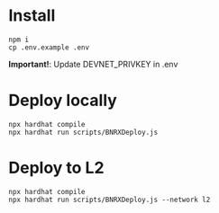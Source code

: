 # Install

```
npm i
cp .env.example .env
```

**Important!**: Update DEVNET_PRIVKEY in .env

# Deploy locally

```
npx hardhat compile
npx hardhat run scripts/BNRXDeploy.js 
```

# Deploy to L2

```
npx hardhat compile
npx hardhat run scripts/BNRXDeploy.js --network l2
```
